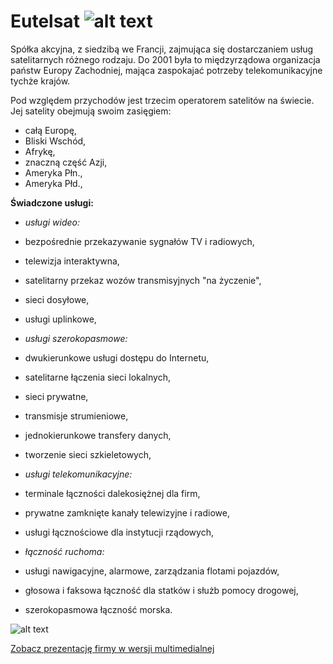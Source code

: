 # Eutelsat  ![alt text](http://www.eutelsat.com/polish/img/logo.gif)

Spółka akcyjna, z siedzibą we Francji, zajmująca się dostarczaniem usług satelitarnych różnego rodzaju. Do 2001 była to międzyrządowa organizacja państw Europy Zachodniej, mająca zaspokajać potrzeby telekomunikacyjne tychże krajów.

Pod względem przychodów jest trzecim operatorem satelitów na świecie. Jej satelity obejmują swoim zasięgiem:

* całą Europę,
* Bliski Wschód,
* Afrykę,
* znaczną część Azji,
* Ameryka Płn.,
* Ameryka Płd.,


**Świadczone usługi:**

- *usługi wideo:*

 - bezpośrednie przekazywanie sygnałów TV i radiowych,
 - telewizja interaktywna,
 - satelitarny przekaz wozów transmisyjnych "na życzenie",
 - sieci dosyłowe,
 - usługi uplinkowe,
 
- *usługi szerokopasmowe:*

 -  dwukierunkowe usługi dostępu do Internetu,
 -  satelitarne łączenia sieci lokalnych,
 -  sieci prywatne,
 -  transmisje strumieniowe,
 -  jednokierunkowe transfery danych,
 -  tworzenie sieci szkieletowych,

- *usługi telekomunikacyjne:*

 -  terminale łączności dalekosiężnej dla firm,
 -  prywatne zamknięte kanały telewizyjne i radiowe,
 -  usługi łącznościowe dla instytucji rządowych,

- *łączność ruchoma:*

 - usługi nawigacyjne, alarmowe, zarządzania flotami pojazdów,
 - głosowa i faksowa łączność dla statków i służb pomocy drogowej,
 - szerokopasmowa łączność morska.

![alt text](http://previous.presstv.ir/photo/20121015/amin20121015164555003.jpg)



[Zobacz prezentację firmy w wersji multimedialnej](http://slid.es/pawelr/eutelsat)




